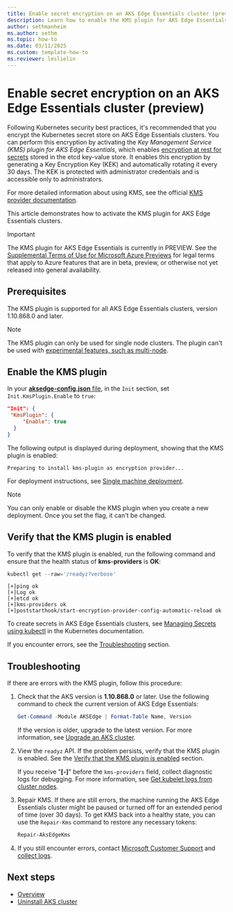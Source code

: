 ```yaml
---
title: Enable secret encryption on an AKS Edge Essentials cluster (preview)
description: Learn how to enable the KMS plugin for AKS Edge Essentials clusters to encrypt secrets.
author: sethmanheim
ms.author: sethm
ms.topic: how-to
ms.date: 03/11/2025
ms.custom: template-how-to
ms.reviewer: leslielin
---
```


# Enable secret encryption on an AKS Edge Essentials cluster (preview)

Following Kubernetes security best practices, it's recommended that you encrypt the Kubernetes secret store on AKS Edge Essentials clusters. You can perform this encryption by activating the *Key Management Service (KMS) plugin for AKS Edge Essentials*, which enables [encryption at rest for secrets](https://kubernetes.io/docs/concepts/configuration/secret/) stored in the etcd key-value store. It enables this encryption by generating a Key Encryption Key (KEK) and automatically rotating it every 30 days. The KEK is protected with administrator credentials and is accessible only to administrators.

For more detailed information about using KMS, see the official [KMS provider documentation](https://kubernetes.io/docs/tasks/administer-cluster/kms-provider/).

This article demonstrates how to activate the KMS plugin for AKS Edge Essentials clusters.

> [!IMPORTANT]
> The KMS plugin for AKS Edge Essentials is currently in PREVIEW. See the [Supplemental Terms of Use for Microsoft Azure Previews](https://azure.microsoft.com/support/legal/preview-supplemental-terms/) for legal terms that apply to Azure features that are in beta, preview, or otherwise not yet released into general availability.

## Prerequisites

The KMS plugin is supported for all AKS Edge Essentials clusters, version 1.10.868.0 and later.

> [!NOTE]
> The KMS plugin can only be used for single node clusters. The plugin can't be used with [experimental features, such as multi-node](aks-edge-system-requirements.md#experimental-or-prerelease-features).

## Enable the KMS plugin

In your [**aksedge-config.json** file](aks-edge-deployment-config-json.md), in the `Init` section, set `Init.KmsPlugin.Enable` to `true`:

```json
"Init": {
 "KmsPlugin": {
     "Enable": true
  }
}
```

The following output is displayed during deployment, showing that the KMS plugin is enabled:

```output
Preparing to install kms-plugin as encryption provider...
```

For deployment instructions, see [Single machine deployment](aks-edge-howto-single-node-deployment.md).

> [!NOTE]
> You can only enable or disable the KMS plugin when you create a new deployment. Once you set the flag, it can't be changed.

## Verify that the KMS plugin is enabled

To verify that the KMS plugin is enabled, run the following command and ensure that the health status of **kms-providers** is **OK**:

```powershell
kubectl get --raw='/readyz?verbose'
```

```output
[+]ping ok
[+]Log ok
[+]etcd ok
[+]kms-providers ok
[+]poststarthook/start-encryption-provider-config-automatic-reload ok
```

To create secrets in AKS Edge Essentials clusters, see [Managing Secrets using kubectl](https://kubernetes.io/docs/tasks/configmap-secret/managing-secret-using-kubectl/#use-raw-data) in the Kubernetes documentation.

If you encounter errors, see the [Troubleshooting](#troubleshooting) section.

## Troubleshooting

If there are errors with the KMS plugin, follow this procedure:

1. Check that the AKS version is **1.10.868.0** or later. Use the following command to check the current version of AKS Edge Essentials:

   ```powershell
   Get-Command -Module AKSEdge | Format-Table Name, Version
   ```

   If the version is older, upgrade to the latest version. For more information, see [Upgrade an AKS cluster](aks-edge-howto-update.md).

1. View the `readyz` API. If the problem persists, verify that the KMS plugin is enabled. See the [Verify that the KMS plugin is enabled](#verify-that-the-kms-plugin-is-enabled) section.

   If you receive "**[-]**" before the `kms-providers` field, collect diagnostic logs for debugging. For more information, see [Get kubelet logs from cluster nodes](aks-get-kubelet-logs.md).

1. Repair KMS. If there are still errors, the machine running the AKS Edge Essentials cluster might be paused or turned off for an extended period of time (over 30 days). To get KMS back into a healthy state, you can use the `Repair-Kms` command to restore any necessary tokens:

   ```powershell
   Repair-AksEdgeKms
   ```

1. If you still encounter errors, contact [Microsoft Customer Support](aks-edge-troubleshoot-overview.md) and [collect logs](aks-edge-resources-logs.md).

## Next steps

- [Overview](aks-edge-overview.md)
- [Uninstall AKS cluster](aks-edge-howto-uninstall.md)
